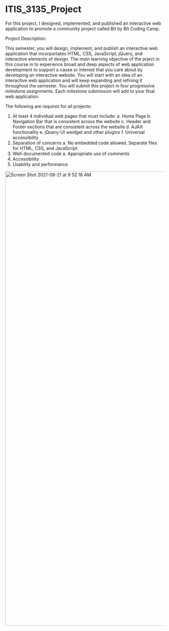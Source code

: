 # ITIS_3135_Project
For this project, I designed, implemented, and published an interactive web application to promote a community project called Bit by Bit Coding Camp.

Project Description:

This semester, you will design, implement, and publish an interactive web application that incorportates HTML, CSS, JavaScript, jQuery, and interactive elements of design. The main learning objective of the prject in this course in to experience broad and deep aspects of web application development to support a cause or interest that you care about by developing an interactive website. You will start with an idea of an interactive web application and will keep expanding and refining it throughout the semester. You will submit this project in four progressive milestone assignments. Each milestone submission will add to your final web application.

The following are requires for all projects:
  1. At least 4 individual web pages that must include:
    a. Home Page
    b. Navigation Bar that is consistent across the website
    c. Header and Footer sections that are consistent across the website
    d. AJAX functionality
    e. jQuery-UI weidget and other plugins
    f. Universal accessibility
  2. Separation of concerns
    a. No embedded code allowed. Separate files for HTML, CSS, and JavaScript
  3. Well-documented code
    a. Appropriate use of comments
  4. Accessibility
  5. Usability and performance

<img width="1440" alt="Screen Shot 2021-08-21 at 9 52 18 AM" src="https://user-images.githubusercontent.com/77994465/130323929-677c1598-8d97-4471-8be3-90cb9a64fa0d.png">
